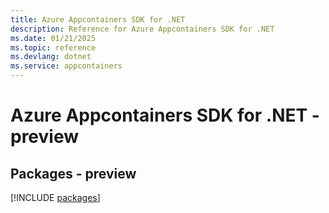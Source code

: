 ```yaml
---
title: Azure Appcontainers SDK for .NET
description: Reference for Azure Appcontainers SDK for .NET
ms.date: 01/21/2025
ms.topic: reference
ms.devlang: dotnet
ms.service: appcontainers
---
```

# Azure Appcontainers SDK for .NET - preview
## Packages - preview
[!INCLUDE [packages](appcontainers-index.md)]